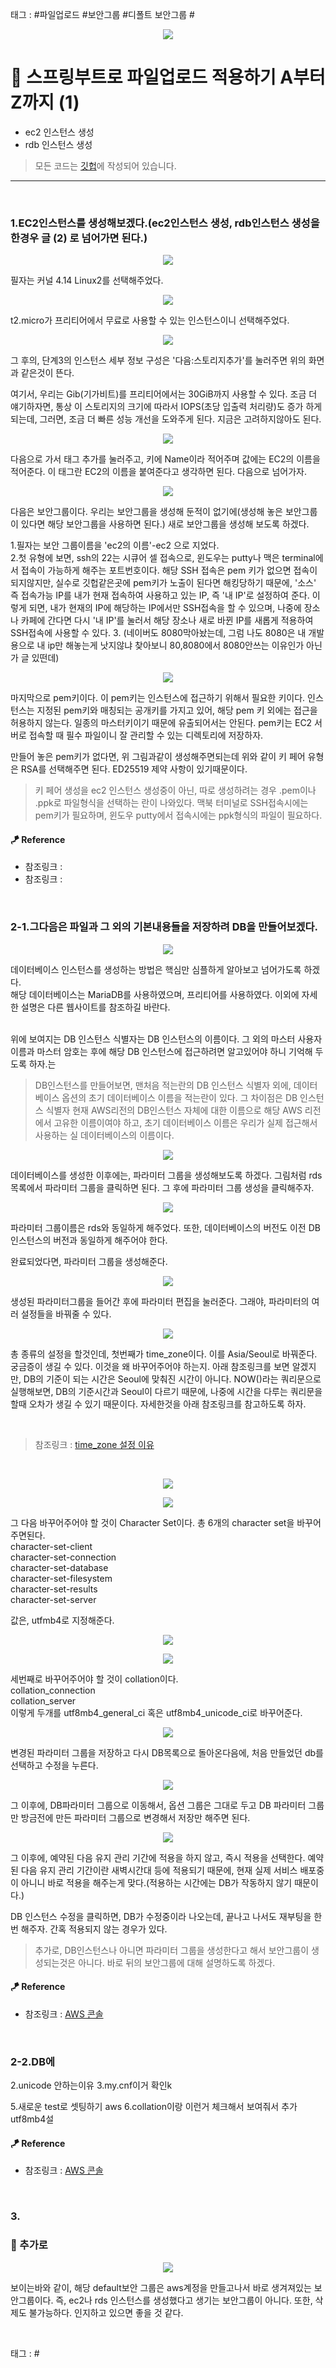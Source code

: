 태그 : #파일업로드 #보안그룹 #디폴트 보안그룹 #

<p align="center">
<img src="https://user-images.githubusercontent.com/59492312/148671233-623b59f6-6ec4-49f7-90a8-8ee1606a42c6.png">
</p>

# 📖 스프링부트로 파일업로드 적용하기 A부터 Z까지 (1)

* ec2 인스턴스 생성
* rdb 인스턴스 생성

> 모든 코드는 [깃헙](https://github.com/sooolog/dev-spring-springboot)에 작성되어 있습니다.
* * *

<br>

### 1.EC2인스턴스를 생성해보겠다.(ec2인스턴스 생성, rdb인스턴스 생성을 한경우 글 (2) 로 넘어가면 된다.)

<p align="center">
<img src="https://user-images.githubusercontent.com/59492312/148925274-36458791-639b-4f58-8f58-164633c9db28.png">
</p>

필자는 커널 4.14 Linux2를 선택해주었다.

<p align="center">
<img src="https://user-images.githubusercontent.com/59492312/148925256-89e2da07-4a62-4a40-987a-a2b87e477465.png">
</p>

t2.micro가 프리티어에서 무료로 사용할 수 있는 인스턴스이니 선택해주었다.

<p align="center">
<img src="https://user-images.githubusercontent.com/59492312/148925270-4c0beacb-2e09-4892-8413-50833fb20930.png">
</p>

그 후의, 단계3의 인스턴스 세부 정보 구성은 '다음:스토리지추가'를 눌러주면 위의
화면과 같은것이 뜬다.

여기서, 우리는 Gib(기가비트)를 프리티어에서는 30GiB까지 사용할 수 있다.
조금 더 얘기하자면, 통상 이 스토리지의 크기에 따라서 IOPS(초당 입출력 처리량)도
증가 하게 되는데, 그러면, 조금 더 빠른 성능 개선을 도와주게 된다. 지금은 고려하지않아도 된다.

<p align="center">
<img src="https://user-images.githubusercontent.com/59492312/148925275-71987e2b-3568-4270-a0a5-6329b71fbfee.png">
</p>

다음으로 가서 태그 추가를 눌러주고, 키에 Name이라 적어주며 값에는 EC2의 이름을 적어준다.
이 태그란 EC2의 이름을 붙여준다고 생각하면 된다. 다음으로 넘어가자.

<p align="center">
<img src="https://user-images.githubusercontent.com/59492312/148925280-2a95cf13-88fc-4fd7-b645-48473e5e53bf.png">
</p>

다음은 보안그룹이다. 우리는 보안그룹을 생성해 둔적이 없기에(생성해 놓은 보안그룹이 있다면 해당 보안그룹을 사용하면 된다.)
새로 보안그룹을 생성해 보도록 하겠다.

1.필자는 보안 그룹이름을 'ec2의 이름'-ec2 으로 지었다.   
2.첫 유형에 보면, ssh의 22는 시큐어 셀 접속으로, 윈도우는 putty나 맥은 terminal에서 
접속이 가능하게 해주는 포트번호이다. 해당 SSH 접속은 pem 키가 없으면 접속이 되지않지만,
실수로 깃헙같은곳에 pem키가 노출이 된다면 해킹당하기 때문에, '소스' 즉 접속가능 IP를 내가 현재
접속하여 사용하고 있는 IP, 즉 '내 IP'로 설정하여 준다. 이렇게 되면, 내가 현재의 IP에 해당하는
IP에서만 SSH접속을 할 수 있으며, 나중에 장소나 카페에 간다면 다시 '내 IP'를 눌러서 해당 장소나 새로 바뀐 IP를
새롭게 적용하여 SSH접속에 사용할 수 있다.
3.
(네이버도 8080막아놨는데, 그럼 나도 8080은 내 개발용으로 내 ip만 해놓는게 낫지않냐 찾아보니 80,8080에서 8080안쓰는 이유인가 아닌가 글 있떤데)

<p align="center">
<img src="https://user-images.githubusercontent.com/59492312/148925281-5fca576a-5d2b-4ab2-8075-d64dfe63c156.png">
</p>

마지막으로 pem키이다. 이 pem키는 인스턴스에 접근하기 위해서 필요한 키이다. 인스턴스는 지정된 pem키와 
매칭되는 공개키를 가지고 있어, 해당 pem 키 외에는 접근을 허용하지 않는다. 일종의 마스터키이기 때문에 유출되어서는 안된다.
pem키는 EC2 서버로 접속할 때 필수 파일이니 잘 관리할 수 있는 디렉토리에 저장하자.

만들어 놓은 pem키가 없다면, 위 그림과같이 생성해주면되는데 위와 같이 키 페어 유형은
RSA를 선택해주면 된다. ED25519 제약 사항이 있기때문이다.

> 키 페어 생성을 ec2 인스턴스 생성중이 아닌, 따로 생성하려는 경우 .pem이나 .ppk로 파일형식을
> 선택하는 란이 나와있다. 맥북 터미널로 SSH접속시에는 pem키가 필요하며, 윈도우 putty에서 접속시에는
> ppk형식의 파일이 필요하다.

#### 🪁 Reference
* 참조링크 : []()
* 참조링크 : []()

<br>



### 2-1.그다음은 파일과 그 외의 기본내용들을 저장하려 DB을 만들어보겠다.

<p align="center">
<img src="https://user-images.githubusercontent.com/59492312/148872538-9c24fbba-76a0-4e05-889a-2d10ce462fa2.png">
</p>

데이터베이스 인스턴스를 생성하는 방법은 핵심만 심플하게 알아보고 넘어가도록 하겠다.<br>
해당 데이터베이스는 MariaDB를 사용하였으며, 프리티어를 사용하였다. 이외에 자세한 설명은 다른 웹사이트를
참조하길 바란다.<br><br>

위에 보여지는 DB 인스턴스 식별자는 DB 인스턴스의 이름이다. 그 외의 마스터 사용자 이름과 마스터 암호는 후에
해당 DB 인스턴스에 접근하려면 알고있어야 하니 기억해 두도록 하자.는

> DB인스턴스를 만들어보면, 맨처음 적는란의 DB 인스턴스 식별자 외에, 데이터베이스 옵션의 초기 데이터베이스
> 이름을 적는란이 있다. 그 차이점은 DB 인스턴스 식별자 현재 AWS리전의 DB인스턴스 자체에 대한 이름으로 해당 AWS
> 리전에서 고유한 이름이여야 하고, 초기 데이터베이스 이름은 우리가 실제 접근해서 사용하는 실 데이터베이스의 이름이다.

<p align="center">
<img src="https://user-images.githubusercontent.com/59492312/147551855-1ec80def-5a7f-46b0-83c8-d2f3c715b9a2.png">
</p>

데이터베이스를 생성한 이후에는, 파라미터 그룹을 생성해보도록 하겠다. 그림처럼 rds목록에서 파라미터
그룹을 클릭하면 된다. 그 후에 파라미터 그룹 생성을 클릭해주자.

<p align="center">
<img src="https://user-images.githubusercontent.com/59492312/148872252-750e1d58-6530-47ed-8e72-df532aaaa0e5.png">
</p>

파라미터 그룹이름은 rds와 동일하게 해주었다. 또한, 데이터베이스의 버전도 이전 DB인스턴스의
버전과 동일하게 해주어야 한다. 

완료되었다면, 파라미터 그룹을 생성해준다.

<p align="center">
<img src="https://user-images.githubusercontent.com/59492312/148714048-b9a362ce-0788-4f88-bd1f-7308aafc319b.png">
</p>

생성된 파라미터그룹을 들어간 후에 파라미터 편집을 눌러준다. 그래야, 파라미터의 여러 설정들을 바꿔줄 수 있다.

<p align="center">
<img src="https://user-images.githubusercontent.com/59492312/148714054-82b57430-28ac-4fd6-b7ad-ed9eb7870914.png">
</p>

총  종류의 설정을 할것인데, 첫번째가 time_zone이다. 이를 Asia/Seoul로 바꿔준다.
궁금증이 생길 수 있다. 이것을 왜 바꾸어주어야 하는지. 아래 참조링크를 보면 알겠지만, DB의
기준이 되는 시간은 Seoul에 맞춰진 시간이 아니다. NOW()라는 쿼리문으로 실행해보면, DB의
기준시간과 Seoul이 다르기 때문에, 나중에 시간을 다루는 쿼리문을 할때 오차가 생길 수 있기 때문이다.
자세한것을 아래 참조링크를 참고하도록 하자.

<br>

> 참조링크 : [time_zone 설정 이유](https://programforlife.tistory.com/52)

<br>

<p align="center">
<img src="https://user-images.githubusercontent.com/59492312/148714115-8a7d0065-19f7-4c8c-b63e-995c9d99ac55.png">
</p>

<p align="center">
<img src="https://user-images.githubusercontent.com/59492312/148714130-15e92cd2-3006-49ca-a438-71c21ebd5961.png">
</p>

그 다음 바꾸어주어야 할 것이 Character Set이다. 총 6개의 character set을 바꾸어주면된다.     
character-set-client    
character-set-connection    
character-set-database     
character-set-filesystem    
character-set-results    
character-set-server    

값은, utfmb4로 지정해준다.

<p align="center">
<img src="https://user-images.githubusercontent.com/59492312/148714149-a4bc505d-9dde-4966-8b37-0bb4863246b6.png">
</p>
<p align="center">
<img src="https://user-images.githubusercontent.com/59492312/148714168-6bec70ec-a8f5-4347-9abe-876d523bb777.png">
</p>

세번째로 바꾸어주어야 할 것이 collation이다.         
collation_connection  
collation_server     
이렇게 두개를 utf8mb4_general_ci 혹은 utf8mb4_unicode_ci로 바꾸어준다.

<p align="center">
<img src="https://user-images.githubusercontent.com/59492312/148872257-67b7c3e4-196f-4632-a4b8-23b23fe4ff92.png">
</p>

변경된 파라미터 그룹을 저장하고 다시 DB목록으로 돌아온다음에, 처음 만들었던 db를 선택하고
수정을 누른다.

<p align="center">
<img src="https://user-images.githubusercontent.com/59492312/148872255-861c6a49-ad44-49fa-979a-47b097b2caba.png">
</p>

그 이후에, DB파라미터 그룹으로 이동해서, 옵션 그룹은 그대로 두고 DB 파라미터 그룹만
방금전에 만든 파라미터 그룹으로 변경해서 저장만 해주면 된다.

<p align="center">
<img src="https://user-images.githubusercontent.com/59492312/148714192-70727e83-0622-4df5-b71a-2c5ad02ea681.png">
</p>

그 이후에, 예약된 다음 유지 관리 기간에 적용을 하지 않고, 즉시 적용을 선택한다.
예약된 다음 유지 관리 기간이란 새벽시간대 등에 적용되기 때문에, 현재 실제 서비스 배포중이 아니니
바로 적용을 해주는게 맞다.(적용하는 시간에는 DB가 작동하지 않기 때문이다.)

DB 인스턴스 수정을 클릭하면, DB가 수정중이라 나오는데, 끝나고 나서도 재부팅을 한 번 해주자.
간혹 적용되지 않는 경우가 있다. 

> 추가로, DB인스턴스나 아니면 파라미터 그룹을 생성한다고 해서 보안그룹이 생성되는것은 아니다.
> 바로 뒤의 보안그룹에 대해 설명하도록 하겠다.

#### 🪁 Reference
* 참조링크 : [AWS 콘솔](https://console.aws.amazon.com/)

<br>



### 2-2.DB에 

2.unicode 안하는이유
3.my.cnf이거 확인k

5.새로운 test로 셋팅하기 aws
6.collation이랑 이런거 체크해서 보여줘서 추가 utf8mb4설

#### 🪁 Reference
* 참조링크 : [AWS 콘솔](https://console.aws.amazon.com/)

<br>



### 3.



### 🚀 추가로

<p align="center">
<img src="https://user-images.githubusercontent.com/59492312/148872254-e4b0946b-6017-4bcc-b12a-ca7a5bbc7243.png">
</p>

보이는바와 같이, 해당 default보안 그룹은 aws계정을 만들고나서 바로 생겨져있는
보안그룹이다. 즉, ec2나 rds 인스턴스를 생성했다고 생기는 보안그룹이 아니다. 또한, 삭제도
불가능하다. 인지하고 있으면 좋을 것 같다.

<br>

태그 : #